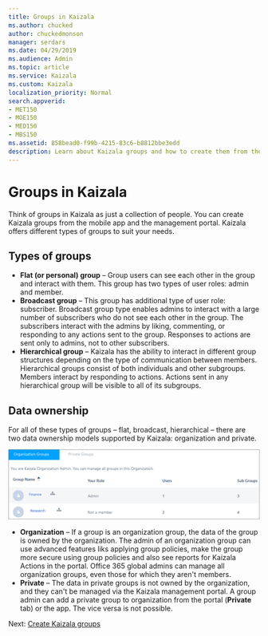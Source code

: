 ```yaml
---
title: Groups in Kaizala
ms.author: chucked
author: chuckedmonson
manager: serdars
ms.date: 04/29/2019
ms.audience: Admin
ms.topic: article
ms.service: Kaizala
ms.custom: Kaizala
localization_priority: Normal
search.appverid:
- MET150
- MOE150
- MED150
- MBS150
ms.assetid: 858bead0-f99b-4215-83c6-b8812bbe3edd
description: Learn about Kaizala groups and how to create them from the mobile app and the management portal.
---
```


# Groups in Kaizala

Think of groups in Kaizala as just a collection of people. You can create Kaizala groups from the mobile app and the management portal. Kaizala offers different types of groups to suit your needs.

## Types of groups

- **Flat (or personal) group** – Group users can see each other in the group and interact with them. This group has two types of user roles: admin and member.
- **Broadcast group** – This group has additional type of user role: subscriber. Broadcast group type enables admins to interact with a large number of subscribers who do not see each other in the group. The subscribers interact with the admins by liking, commenting, or responding to any actions sent to the group. Responses to actions are sent only to admins, not to other subscribers.
- **Hierarchical group** – Kaizala has the ability to interact in different group structures depending on the type of communication between members. Hierarchical groups consist of both individuals and other subgroups. Members interact by responding to actions. Actions sent in any hierarchical group will be visible to all of its subgroups.

## Data ownership

For all of these types of groups – flat, broadcast, hierarchical – there are two data ownership models supported by Kaizala: organization and private.

![Kaizala organization groups view](media/c05e9bd2-05cb-4178-a44a-053e01db36bc.png)

- **Organization** – If a group is an organization group, the data of the group is owned by the organization. The admin of an organization group can use advanced features liks applying group policies, make the group more secure using group policies and also see reports for Kaizala Actions in the portal. Office 365 global admins can manage all organization groups, even those for which they aren't members.
- **Private** – The data in private groups is not owned by the organization, and they can't be managed via the Kaizala management portal. A group admin can add a private group to organization from the portal (**Private** tab) or the app. The vice versa is not possible.

Next: [Create Kaizala groups](create-kaizala-groups.md)
  

